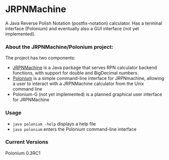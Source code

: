 JRPNMachine
===========

A Java Reverse Polish Notation (postfix-notation) calculator. Has a terminal interface (Polonium) and eventually also a GUI interface (not yet implemented).

### About the JRPNMachine/Polonium project:
The project has two components:
+ [JRPNMachine](https://github.com/ArcticLight/JRPNMachine/tree/master/com/meteorcode/JRPNMachine) is a Java package that serves RPN calculator backend functions, with support for double and BigDecimal numbers.
+ [Polonium](https://github.com/ArcticLight/JRPNMachine/blob/master/Polonium.java) is a simple command-line interface for JRPNmachine, allowing a user to interact with a JRPNMachine calculator from the Unix command line
+ Polonium-G (not yet implemented) is a planned graphical user interface for JRPNMachine

### Usage
+ ```java polonium -help``` displays a help file
+ ```java polonium``` enters the Polonium command-line interface

### Current Versions

  Polonium 0.3RC1
